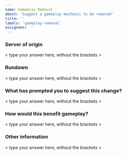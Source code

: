 ```yaml
---
name: Gameplay Removal
about: 'Suggest a gameplay mechanic to be removed'
title: ''
labels: 'gameplay-removal'
assignees: ''
---
```


<!-- Before continuing, please make sure that your suggestion hasn't already been submitted. -->

### Server of origin
<!-- What server would this mechanic be removed from? Survival? Skyblock? Global? -->
< type your answer here, without the brackets >

  
### Rundown
<!-- Provide a breif description of the mechanic you'd like to be removed. -->
< type your answer here, without the brackets >

  
### What has prompted you to suggest this change?
<!-- Tell us what happened that led to you to suggest this change. -->
< type your answer here, without the brackets >


### How would this benefit gameplay?
<!-- Tell us how this would improve gameplay. -->
< type your answer here, without the brackets >


### Other information
<!-- If you have any other information that you feel would help, please add it below -->
< type your answer here, without the brackets >
